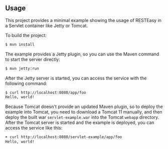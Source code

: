 ## Usage

This project provides a minimal example showing the usage of RESTEasy in a Servlet container like Jetty or Tomcat. 

To build the project:

```bash
$ mvn install
```

The example provides a Jetty plugin, so you can use the Maven command to start the server directly:

```bash
$ mvn jetty:run
```

After the Jetty server is started, you can access the service with the following command:


```bash
$ curl http://localhost:8080/app/foo
Hello, world!
```

Because Tomcat doesn't provide an updated Maven plugin, so to deploy the example into Tomcat, you need to download a Tomcat 11 manually, and then deploy the built war `servlet-example.war` into the Tomcat `webapp` directory. After the Tomcat server is started and the example is deployed, you can access the service like this:

```bash
➤ curl http://localhost:8080/servlet-example/app/foo
Hello, world!
```

